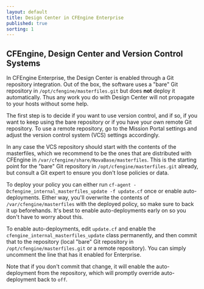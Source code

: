 ```yaml
---
layout: default
title: Design Center in CFEngine Enterprise 
published: true
sorting: 1
---
```


## CFEngine, Design Center and Version Control Systems ##

In CFEngine Enterprise, the Design Center is enabled through a Git
repository integration.  Out of the box, the software uses a "bare"
Git repository in `/opt/cfengine/masterfiles.git` but does **not**
deploy it automatically.  Thus any work you do with Design Center will
not propagate to your hosts without some help.

The first step is to decide if you want to use version control, and if
so, if you want to keep using the bare repository or if you have your
own remote Git repository.  To use a remote repository, go to the
Mission Portal settings and adjust the version control system (VCS)
settings accordingly.

In any case the VCS repository should start with the contents of the
masterfiles, which we recommend to be the ones that are distributed
with CFEngine in `/var/cfengine/share/NovaBase/masterfiles`.  This is
the starting point for the "bare" Git repository in
`/opt/cfengine/masterfiles.git` already, but consult a Git expert to
ensure you don't lose policies or data.

To deploy your policy you can either run `cf-agent
-Dcfengine_internal_masterfiles_update -f update.cf` once or enable
auto-deployments.  Either way, you'll overwrite the contents of
`/var/cfengine/masterfiles` with the deployed policy, so make sure to
back it up beforehands.  It's best to enable auto-deployments early
on so you don't have to worry about this.

To enable auto-deployments, edit `update.cf` and enable the
`cfengine_internal_masterfiles_update` class permanently, and then
commit that to the repository (local "bare" Git repository in
`/opt/cfengine/masterfiles.git` or a remote repository).  You can
simply uncomment the line that has it enabled for Enterprise.

Note that if you don't commit that change, it will enable the
auto-deployment from the repository, which will promptly override
auto-deployment back to `off`.